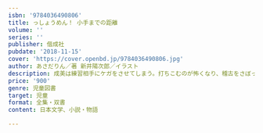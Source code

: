 ```yaml
---
isbn: '9784036490806'
title: っしょうめん！ 小手までの距離
volume: ''
series: ''
publisher: 偕成社
pubdate: '2018-11-15'
cover: 'https://cover.openbd.jp/9784036490806.jpg'
author: あさだりん／著 新井陽次郎／イラスト
description: 成美は練習相手にケガをさせてしまう。打ちこむのが怖くなり、稽古をさぼってしまうが……。心と体にむかいあう、剣道小説 第2弾!
price: '900'
genre: 児童図書
target: 児童
format: 全集・双書
content: 日本文学、小説・物語

---
```

